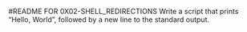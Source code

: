 #README FOR 0X02-SHELL_REDIRECTIONS
Write a script that prints “Hello, World”, followed by a new line to the standard  output.
